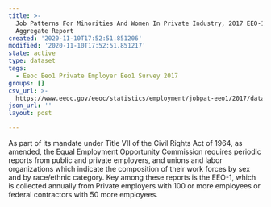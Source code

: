 ```yaml
---
title: >-
  Job Patterns For Minorities And Women In Private Industry, 2017 EEO-1 CBSA
  Aggregate Report
created: '2020-11-10T17:52:51.851206'
modified: '2020-11-10T17:52:51.851217'
state: active
type: dataset
tags:
  - Eeoc Eeo1 Private Employer Eeo1 Survey 2017
groups: []
csv_url: >-
  https://www.eeoc.gov/eeoc/statistics/employment/jobpat-eeo1/2017/datasets/year17_cbsa.txt
json_url: ''
layout: post

---
```

As part of its mandate under Title VII of the Civil Rights Act of 1964, as amended, the Equal Employment Opportunity Commission requires periodic reports from public and private employers, and unions and labor organizations which indicate the composition of their work forces by sex and by race/ethnic category. Key among these reports is the EEO-1, which is collected annually from Private employers with 100 or more employees or federal contractors with 50 more employees.
